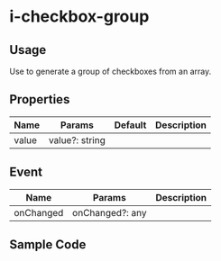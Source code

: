 # i-checkbox-group

## Usage

Use to generate a group of checkboxes from an array.

## Properties

| Name  | Params         | Default | Description |
| ----- | -------------- | ------- | ----------- |
| value | value?: string |         |             |

## Event

| Name     | Params         | Description |
| -------- | -------------- | ----------- |
| onChanged | onChanged?: any |             |

## Sample Code
